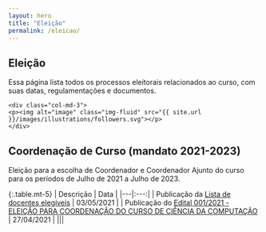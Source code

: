 ```yaml
---
layout: hero
title: "Eleição"
permalink: /eleicao/
---
```


<div class="row align-items-center pt-2 pt-lg-5 mb-5">
    <div class="col-md-9">
    <h2>Eleição</h2>
    <p class="lead">Essa página lista todos os processos eleitorais relacionados ao curso, com suas datas, regulamentações e documentos.</p>
    </div>

    <div class="col-md-3">
    <p><img alt="image" class="img-fluid" src="{{ site.url }}/images/illustrations/followers.svg"></p>
    </div>
</div>


## Coordenação de Curso (mandato 2021-2023)

Eleição para a escolha de Coordenador e Coordenador Ajunto do curso para os períodos de Julho de 2021 a Julho de 2023.

{:.table.mt-5}
| Descrição  | Data  |
|---|:---:|
| Publicação da [Lista de docentes elegíveis](https://cdn.uffs.cc/computacao.ch/editais/CCCC-CH-001-2021/edital-CCCC-CH-001-2021-docentes-elegiveis.pdf) | 03/05/2021  |
| Publicação do [Edital 001/2021 - ELEIÇÃO PARA COORDENAÇÃO DO CURSO DE CIÊNCIA DA COMPUTAÇÃO](https://cdn.uffs.cc/computacao.ch/editais/CCCC-CH-001-2021/edital-CCCC-CH-001-2021.pdf) | 27/04/2021  |
|||
